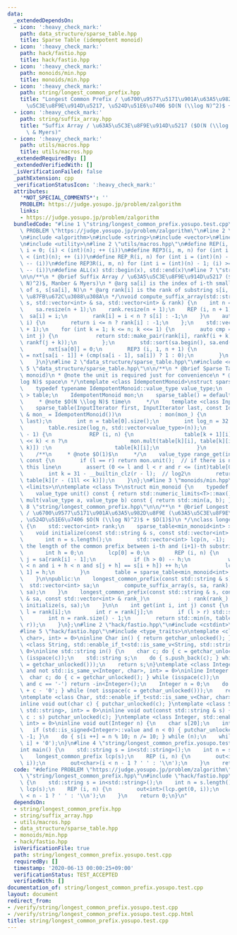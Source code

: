 ```yaml
---
data:
  _extendedDependsOn:
  - icon: ':heavy_check_mark:'
    path: data_structure/sparse_table.hpp
    title: Sparse Table (idempotent monoid)
  - icon: ':heavy_check_mark:'
    path: hack/fastio.hpp
    title: hack/fastio.hpp
  - icon: ':heavy_check_mark:'
    path: monoids/min.hpp
    title: monoids/min.hpp
  - icon: ':heavy_check_mark:'
    path: string/longest_common_prefix.hpp
    title: "Longest Common Prefix / \u6700\u9577\u5171\u901A\u63A5\u982D\u8F9E (\u63A5\
      \u5C3E\u8F9E\u914D\u5217, \u524D\u51E6\u7406 $O(N (\\log N)^2)$ + $O(1)$)"
  - icon: ':heavy_check_mark:'
    path: string/suffix_array.hpp
    title: "Suffix Array / \u63A5\u5C3E\u8F9E\u914D\u5217 ($O(N (\\log N)^2)$, Manber\
      \ & Myers)"
  - icon: ':heavy_check_mark:'
    path: utils/macros.hpp
    title: utils/macros.hpp
  _extendedRequiredBy: []
  _extendedVerifiedWith: []
  _isVerificationFailed: false
  _pathExtension: cpp
  _verificationStatusIcon: ':heavy_check_mark:'
  attributes:
    '*NOT_SPECIAL_COMMENTS*': ''
    PROBLEM: https://judge.yosupo.jp/problem/zalgorithm
    links:
    - https://judge.yosupo.jp/problem/zalgorithm
  bundledCode: "#line 1 \"string/longest_common_prefix.yosupo.test.cpp\"\n#define\
    \ PROBLEM \"https://judge.yosupo.jp/problem/zalgorithm\"\n#line 2 \"string/longest_common_prefix.hpp\"\
    \n#include <algorithm>\n#include <string>\n#include <vector>\n#line 5 \"string/suffix_array.hpp\"\
    \n#include <utility>\n#line 2 \"utils/macros.hpp\"\n#define REP(i, n) for (int\
    \ i = 0; (i) < (int)(n); ++ (i))\n#define REP3(i, m, n) for (int i = (m); (i)\
    \ < (int)(n); ++ (i))\n#define REP_R(i, n) for (int i = (int)(n) - 1; (i) >= 0;\
    \ -- (i))\n#define REP3R(i, m, n) for (int i = (int)(n) - 1; (i) >= (int)(m);\
    \ -- (i))\n#define ALL(x) std::begin(x), std::end(x)\n#line 7 \"string/suffix_array.hpp\"\
    \n\n/**\n * @brief Suffix Array / \u63A5\u5C3E\u8F9E\u914D\u5217 ($O(N (\\log\
    \ N)^2)$, Manber & Myers)\n * @arg sa[i] is the index of i-th smallest substring\
    \ of s, s[sa[i], N)\n * @arg rank[i] is the rank of substring s[i, N)\n * @note\
    \ \u87FB\u672C\u3088\u308A\n */\nvoid compute_suffix_array(std::string const &\
    \ s, std::vector<int> & sa, std::vector<int> & rank) {\n    int n = s.length();\n\
    \    sa.resize(n + 1);\n    rank.resize(n + 1);\n    REP (i, n + 1) {\n      \
    \  sa[i] = i;\n        rank[i] = i < n ? s[i] : -1;\n    }\n    auto rankf = [&](int\
    \ i) {\n        return i <= n ? rank[i] : -1;\n    };\n    std::vector<int> nxt(n\
    \ + 1);\n    for (int k = 1; k <= n; k <<= 1) {\n        auto cmp = [&](int i,\
    \ int j) {\n            return std::make_pair(rank[i], rankf(i + k)) < std::make_pair(rank[j],\
    \ rankf(j + k));\n        };\n        std::sort(sa.begin(), sa.end(), cmp);\n\
    \        nxt[sa[0]] = 0;\n        REP3 (i, 1, n + 1) {\n            nxt[sa[i]]\
    \ = nxt[sa[i - 1]] + (cmp(sa[i - 1], sa[i]) ? 1 : 0);\n        }\n        rank.swap(nxt);\n\
    \    }\n}\n#line 2 \"data_structure/sparse_table.hpp\"\n#include <cassert>\n#line\
    \ 5 \"data_structure/sparse_table.hpp\"\n\n/**\n * @brief Sparse Table (idempotent\
    \ monoid)\n * @note the unit is required just for convenience\n * @note $O(N \\\
    log N)$ space\n */\ntemplate <class IdempotentMonoid>\nstruct sparse_table {\n\
    \    typedef typename IdempotentMonoid::value_type value_type;\n    std::vector<std::vector<value_type>\
    \ > table;\n    IdempotentMonoid mon;\n    sparse_table() = default;\n\n    /**\n\
    \     * @note $O(N \\log N)$ time\n     */\n    template <class InputIterator>\n\
    \    sparse_table(InputIterator first, InputIterator last, const IdempotentMonoid\
    \ & mon_ = IdempotentMonoid())\n            : mon(mon_) {\n        table.emplace_back(first,\
    \ last);\n        int n = table[0].size();\n        int log_n = 32 - __builtin_clz(n);\n\
    \        table.resize(log_n, std::vector<value_type>(n));\n        REP (k, log_n\
    \ - 1) {\n            REP (i, n) {\n                table[k + 1][i] = i + (1ll\
    \ << k) < n ?\n                    mon.mult(table[k][i], table[k][i + (1ll <<\
    \ k)]) :\n                    table[k][i];\n            }\n        }\n    }\n\n\
    \    /**\n     * @note $O(1)$\n     */\n    value_type range_get(int l, int r)\
    \ const {\n        if (l == r) return mon.unit();  // if there is no unit, remove\
    \ this line\n        assert (0 <= l and l < r and r <= (int)table[0].size());\n\
    \        int k = 31 - __builtin_clz(r - l);  // log2\n        return mon.mult(table[k][l],\
    \ table[k][r - (1ll << k)]);\n    }\n};\n#line 3 \"monoids/min.hpp\"\n#include\
    \ <limits>\n\ntemplate <class T>\nstruct min_monoid {\n    typedef T value_type;\n\
    \    value_type unit() const { return std::numeric_limits<T>::max(); }\n    value_type\
    \ mult(value_type a, value_type b) const { return std::min(a, b); }\n};\n#line\
    \ 8 \"string/longest_common_prefix.hpp\"\n\n/**\n * @brief Longest Common Prefix\
    \ / \u6700\u9577\u5171\u901A\u63A5\u982D\u8F9E (\u63A5\u5C3E\u8F9E\u914D\u5217\
    , \u524D\u51E6\u7406 $O(N (\\log N)^2)$ + $O(1)$)\n */\nclass longest_common_prefix\
    \ {\n    std::vector<int> rank;\n    sparse_table<min_monoid<int> > table;\n\n\
    \    void initialize(const std::string & s, const std::vector<int> & sa) {\n \
    \       int n = s.length();\n        std::vector<int> lcp(n, -1);  // lcp[i] is\
    \ the length of the common prefix between i-th and (i+1)-th substring of s\n \
    \       int h = 0;\n        lcp[0] = 0;\n        REP (i, n) {\n            int\
    \ j = sa[rank[i] - 1];\n            if (h > 0) -- h;\n            while (j + h\
    \ < n and i + h < n and s[j + h] == s[i + h]) ++ h;\n            lcp[rank[i] -\
    \ 1] = h;\n        }\n        table = sparse_table<min_monoid<int> >(ALL(lcp));\n\
    \    }\n\npublic:\n    longest_common_prefix(const std::string & s) {\n      \
    \  std::vector<int> sa;\n        compute_suffix_array(s, sa, rank);\n        initialize(s,\
    \ sa);\n    }\n    longest_common_prefix(const std::string & s, const std::vector<int>\
    \ & sa, const std::vector<int> & rank_)\n            : rank(rank_) {\n       \
    \ initialize(s, sa);\n    }\n\n    int get(int i, int j) const {\n        int\
    \ l = rank[i];\n        int r = rank[j];\n        if (l > r) std::swap(l, r);\n\
    \        int n = rank.size() - 1;\n        return std::min(n, table.range_get(l,\
    \ r));\n    }\n};\n#line 2 \"hack/fastio.hpp\"\n#include <cstdint>\n#include <cstdio>\n\
    #line 5 \"hack/fastio.hpp\"\n#include <type_traits>\n\ntemplate <class Char, std::enable_if_t<std::is_same_v<Char,\
    \ char>, int> = 0>\ninline Char in() { return getchar_unlocked(); }\ntemplate\
    \ <class String, std::enable_if_t<std::is_same_v<String, std::string>, int> =\
    \ 0>\ninline std::string in() {\n    char c; do { c = getchar_unlocked(); } while\
    \ (isspace(c));\n    std::string s;\n    do { s.push_back(c); } while (not isspace(c\
    \ = getchar_unlocked()));\n    return s;\n}\ntemplate <class Integer, std::enable_if_t<std::is_integral_v<Integer>\
    \ and not std::is_same_v<Integer, char>, int> = 0>\ninline Integer in() {\n  \
    \  char c; do { c = getchar_unlocked(); } while (isspace(c));\n    if (std::is_signed<Integer>::value\
    \ and c == '-') return -in<Integer>();\n    Integer n = 0;\n    do { n = n * 10\
    \ + c - '0'; } while (not isspace(c = getchar_unlocked()));\n    return n;\n}\n\
    \ntemplate <class Char, std::enable_if_t<std::is_same_v<Char, char>, int> = 0>\n\
    inline void out(char c) { putchar_unlocked(c); }\ntemplate <class String, std::enable_if_t<std::is_same_v<String,\
    \ std::string>, int> = 0>\ninline void out(const std::string & s) { for (char\
    \ c : s) putchar_unlocked(c); }\ntemplate <class Integer, std::enable_if_t<std::is_integral_v<Integer>,\
    \ int> = 0>\ninline void out(Integer n) {\n    char s[20];\n    int i = 0;\n \
    \   if (std::is_signed<Integer>::value and n < 0) { putchar_unlocked('-'); n *=\
    \ -1; }\n    do { s[i ++] = n % 10; n /= 10; } while (n);\n    while (i) putchar_unlocked(s[--\
    \ i] + '0');\n}\n#line 4 \"string/longest_common_prefix.yosupo.test.cpp\"\n\n\
    int main() {\n    std::string s = in<std::string>();\n    int n = s.length();\n\
    \    longest_common_prefix lcp(s);\n    REP (i, n) {\n        out<int>(lcp.get(0,\
    \ i));\n        out<char>(i < n - 1 ? ' ' : '\\n');\n    }\n    return 0;\n}\n"
  code: "#define PROBLEM \"https://judge.yosupo.jp/problem/zalgorithm\"\n#include\
    \ \"string/longest_common_prefix.hpp\"\n#include \"hack/fastio.hpp\"\n\nint main()\
    \ {\n    std::string s = in<std::string>();\n    int n = s.length();\n    longest_common_prefix\
    \ lcp(s);\n    REP (i, n) {\n        out<int>(lcp.get(0, i));\n        out<char>(i\
    \ < n - 1 ? ' ' : '\\n');\n    }\n    return 0;\n}\n"
  dependsOn:
  - string/longest_common_prefix.hpp
  - string/suffix_array.hpp
  - utils/macros.hpp
  - data_structure/sparse_table.hpp
  - monoids/min.hpp
  - hack/fastio.hpp
  isVerificationFile: true
  path: string/longest_common_prefix.yosupo.test.cpp
  requiredBy: []
  timestamp: '2020-06-13 00:00:25+09:00'
  verificationStatus: TEST_ACCEPTED
  verifiedWith: []
documentation_of: string/longest_common_prefix.yosupo.test.cpp
layout: document
redirect_from:
- /verify/string/longest_common_prefix.yosupo.test.cpp
- /verify/string/longest_common_prefix.yosupo.test.cpp.html
title: string/longest_common_prefix.yosupo.test.cpp
---
```

